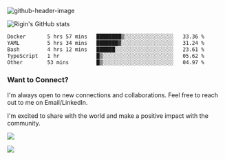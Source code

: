 
![github-header-image](https://github.com/riginoommen/riginoommen/assets/3840244/889cae65-df55-4cda-86cc-bf21bf1f2e96)

![Rigin's GitHub stats](https://github-readme-stats.vercel.app/api?username=riginoommen\&show_icons=true\&show=reviews,discussions_started,discussions_answered,prs_merged,prs_merged_percentage)


<!--START_SECTION:waka-->

```txt
Docker       5 hrs 57 mins   ████████▒░░░░░░░░░░░░░░░░   33.36 %
YAML         5 hrs 34 mins   ███████▓░░░░░░░░░░░░░░░░░   31.24 %
Bash         4 hrs 12 mins   ██████░░░░░░░░░░░░░░░░░░░   23.61 %
TypeScript   1 hr            █▒░░░░░░░░░░░░░░░░░░░░░░░   05.62 %
Other        53 mins         █▒░░░░░░░░░░░░░░░░░░░░░░░   04.97 %
```

<!--END_SECTION:waka-->

### Want to Connect?

I'm always open to new connections and collaborations. Feel free to reach out to me on Email/LinkedIn.

I'm excited to share with the world and make a positive impact with the community.

![](https://komarev.com/ghpvc/?username=riginoommen)

![](https://hit.yhype.me/github/profile?user_id=3840244)

